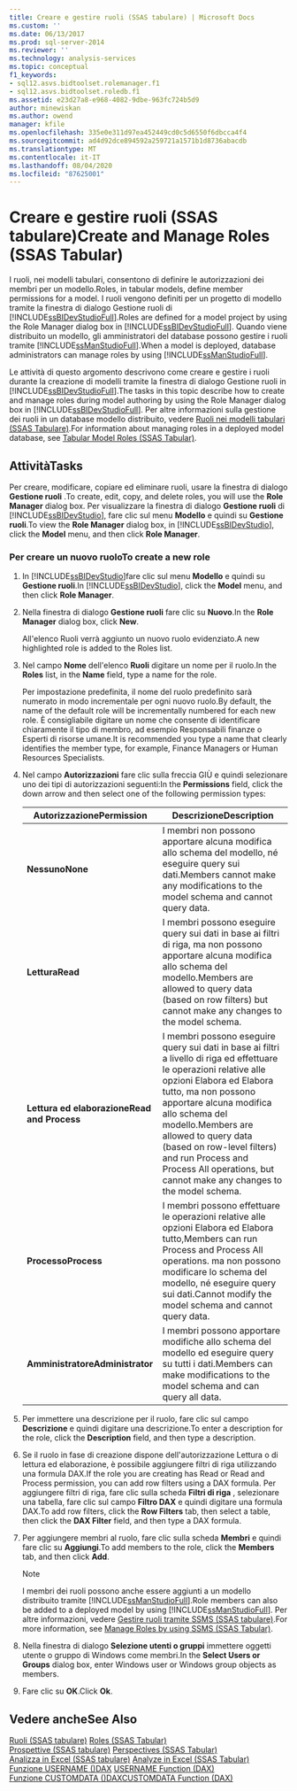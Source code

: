 ```yaml
---
title: Creare e gestire ruoli (SSAS tabulare) | Microsoft Docs
ms.custom: ''
ms.date: 06/13/2017
ms.prod: sql-server-2014
ms.reviewer: ''
ms.technology: analysis-services
ms.topic: conceptual
f1_keywords:
- sql12.asvs.bidtoolset.rolemanager.f1
- sql12.asvs.bidtoolset.roledb.f1
ms.assetid: e23d27a8-e968-4082-9dbe-963fc724b5d9
author: minewiskan
ms.author: owend
manager: kfile
ms.openlocfilehash: 335e0e311d97ea452449cd0c5d6550f6dbcca4f4
ms.sourcegitcommit: ad4d92dce894592a259721a1571b1d8736abacdb
ms.translationtype: MT
ms.contentlocale: it-IT
ms.lasthandoff: 08/04/2020
ms.locfileid: "87625001"
---
```

# <a name="create-and-manage-roles-ssas-tabular"></a><span data-ttu-id="5a22b-102">Creare e gestire ruoli (SSAS tabulare)</span><span class="sxs-lookup"><span data-stu-id="5a22b-102">Create and Manage Roles (SSAS Tabular)</span></span>
  <span data-ttu-id="5a22b-103">I ruoli, nei modelli tabulari, consentono di definire le autorizzazioni dei membri per un modello.</span><span class="sxs-lookup"><span data-stu-id="5a22b-103">Roles, in tabular models, define member permissions for a model.</span></span> <span data-ttu-id="5a22b-104">I ruoli vengono definiti per un progetto di modello tramite la finestra di dialogo Gestione ruoli di [!INCLUDE[ssBIDevStudioFull](../../includes/ssbidevstudiofull-md.md)].</span><span class="sxs-lookup"><span data-stu-id="5a22b-104">Roles are defined for a model project by using the Role Manager dialog box in [!INCLUDE[ssBIDevStudioFull](../../includes/ssbidevstudiofull-md.md)].</span></span> <span data-ttu-id="5a22b-105">Quando viene distribuito un modello, gli amministratori del database possono gestire i ruoli tramite [!INCLUDE[ssManStudioFull](../../includes/ssmanstudiofull-md.md)].</span><span class="sxs-lookup"><span data-stu-id="5a22b-105">When a model is deployed, database administrators can manage roles by using [!INCLUDE[ssManStudioFull](../../includes/ssmanstudiofull-md.md)].</span></span>  
  
 <span data-ttu-id="5a22b-106">Le attività di questo argomento descrivono come creare e gestire i ruoli durante la creazione di modelli tramite la finestra di dialogo Gestione ruoli in [!INCLUDE[ssBIDevStudioFull](../../includes/ssbidevstudiofull-md.md)].</span><span class="sxs-lookup"><span data-stu-id="5a22b-106">The tasks in this topic describe how to create and manage roles during model authoring by using the Role Manager dialog box in [!INCLUDE[ssBIDevStudioFull](../../includes/ssbidevstudiofull-md.md)].</span></span> <span data-ttu-id="5a22b-107">Per altre informazioni sulla gestione dei ruoli in un database modello distribuito, vedere [Ruoli nei modelli tabulari &#40;SSAS Tabulare&#41;](roles-ssas-tabular.md).</span><span class="sxs-lookup"><span data-stu-id="5a22b-107">For information about managing roles in a deployed model database, see [Tabular Model Roles &#40;SSAS Tabular&#41;](roles-ssas-tabular.md).</span></span>  
  
## <a name="tasks"></a><span data-ttu-id="5a22b-108">Attività</span><span class="sxs-lookup"><span data-stu-id="5a22b-108">Tasks</span></span>  
 <span data-ttu-id="5a22b-109">Per creare, modificare, copiare ed eliminare ruoli, usare la finestra di dialogo **Gestione ruoli** .</span><span class="sxs-lookup"><span data-stu-id="5a22b-109">To create, edit, copy, and delete roles, you will use the **Role Manager** dialog box.</span></span> <span data-ttu-id="5a22b-110">Per visualizzare la finestra di dialogo **Gestione ruoli** di [!INCLUDE[ssBIDevStudio](../../includes/ssbidevstudio-md.md)], fare clic sul menu **Modello** e quindi su **Gestione ruoli**.</span><span class="sxs-lookup"><span data-stu-id="5a22b-110">To view the **Role Manager** dialog box, in [!INCLUDE[ssBIDevStudio](../../includes/ssbidevstudio-md.md)], click the **Model** menu, and then click **Role Manager**.</span></span>  
  
###  <a name="to-create-a-new-role"></a><a name="bkmk_new_role"></a><span data-ttu-id="5a22b-111">Per creare un nuovo ruolo</span><span class="sxs-lookup"><span data-stu-id="5a22b-111">To create a new role</span></span>  
  
1.  <span data-ttu-id="5a22b-112">In [!INCLUDE[ssBIDevStudio](../../includes/ssbidevstudio-md.md)]fare clic sul menu **Modello** e quindi su **Gestione ruoli**.</span><span class="sxs-lookup"><span data-stu-id="5a22b-112">In [!INCLUDE[ssBIDevStudio](../../includes/ssbidevstudio-md.md)], click the **Model** menu, and then click **Role Manager**.</span></span>  
  
2.  <span data-ttu-id="5a22b-113">Nella finestra di dialogo **Gestione ruoli** fare clic su **Nuovo**.</span><span class="sxs-lookup"><span data-stu-id="5a22b-113">In the **Role Manager** dialog box, click **New**.</span></span>  
  
     <span data-ttu-id="5a22b-114">All'elenco Ruoli verrà aggiunto un nuovo ruolo evidenziato.</span><span class="sxs-lookup"><span data-stu-id="5a22b-114">A new highlighted role is added to the Roles list.</span></span>  
  
3.  <span data-ttu-id="5a22b-115">Nel campo **Nome** dell'elenco **Ruoli** digitare un nome per il ruolo.</span><span class="sxs-lookup"><span data-stu-id="5a22b-115">In the **Roles** list, in the **Name** field, type a name for the role.</span></span>  
  
     <span data-ttu-id="5a22b-116">Per impostazione predefinita, il nome del ruolo predefinito sarà numerato in modo incrementale per ogni nuovo ruolo.</span><span class="sxs-lookup"><span data-stu-id="5a22b-116">By default, the name of the default role will be incrementally numbered for each new role.</span></span> <span data-ttu-id="5a22b-117">È consigliabile digitare un nome che consente di identificare chiaramente il tipo di membro, ad esempio Responsabili finanze o Esperti di risorse umane.</span><span class="sxs-lookup"><span data-stu-id="5a22b-117">It is recommended you type a name that clearly identifies the member type, for example, Finance Managers or Human Resources Specialists.</span></span>  
  
4.  <span data-ttu-id="5a22b-118">Nel campo **Autorizzazioni** fare clic sulla freccia GIÙ e quindi selezionare uno dei tipi di autorizzazioni seguenti:</span><span class="sxs-lookup"><span data-stu-id="5a22b-118">In the **Permissions** field, click the down arrow and then select one of the following permission types:</span></span>  
  
    |<span data-ttu-id="5a22b-119">Autorizzazione</span><span class="sxs-lookup"><span data-stu-id="5a22b-119">Permission</span></span>|<span data-ttu-id="5a22b-120">Descrizione</span><span class="sxs-lookup"><span data-stu-id="5a22b-120">Description</span></span>|  
    |----------------|-----------------|  
    |<span data-ttu-id="5a22b-121">**Nessuno**</span><span class="sxs-lookup"><span data-stu-id="5a22b-121">**None**</span></span>|<span data-ttu-id="5a22b-122">I membri non possono apportare alcuna modifica allo schema del modello, né eseguire query sui dati.</span><span class="sxs-lookup"><span data-stu-id="5a22b-122">Members cannot make any modifications to the model schema and cannot query data.</span></span>|  
    |<span data-ttu-id="5a22b-123">**Lettura**</span><span class="sxs-lookup"><span data-stu-id="5a22b-123">**Read**</span></span>|<span data-ttu-id="5a22b-124">I membri possono eseguire query sui dati in base ai filtri di riga, ma non possono apportare alcuna modifica allo schema del modello.</span><span class="sxs-lookup"><span data-stu-id="5a22b-124">Members are allowed to query data (based on row filters) but cannot make any changes to the model schema.</span></span>|  
    |<span data-ttu-id="5a22b-125">**Lettura ed elaborazione**</span><span class="sxs-lookup"><span data-stu-id="5a22b-125">**Read and Process**</span></span>|<span data-ttu-id="5a22b-126">I membri possono eseguire query sui dati in base ai filtri a livello di riga ed effettuare le operazioni relative alle opzioni Elabora ed Elabora tutto, ma non possono apportare alcuna modifica allo schema del modello.</span><span class="sxs-lookup"><span data-stu-id="5a22b-126">Members are allowed to query data (based on row-level filters) and run Process and Process All operations, but cannot make any changes to the model schema.</span></span>|  
    |<span data-ttu-id="5a22b-127">**Processo**</span><span class="sxs-lookup"><span data-stu-id="5a22b-127">**Process**</span></span>|<span data-ttu-id="5a22b-128">I membri possono effettuare le operazioni relative alle opzioni Elabora ed Elabora tutto,</span><span class="sxs-lookup"><span data-stu-id="5a22b-128">Members can run Process and Process All operations.</span></span> <span data-ttu-id="5a22b-129">ma non possono modificare lo schema del modello, né eseguire query sui dati.</span><span class="sxs-lookup"><span data-stu-id="5a22b-129">Cannot modify the model schema and cannot query data.</span></span>|  
    |<span data-ttu-id="5a22b-130">**Amministratore**</span><span class="sxs-lookup"><span data-stu-id="5a22b-130">**Administrator**</span></span>|<span data-ttu-id="5a22b-131">I membri possono apportare modifiche allo schema del modello ed eseguire query su tutti i dati.</span><span class="sxs-lookup"><span data-stu-id="5a22b-131">Members can make modifications to the model schema and can query all data.</span></span>|  
  
5.  <span data-ttu-id="5a22b-132">Per immettere una descrizione per il ruolo, fare clic sul campo **Descrizione** e quindi digitare una descrizione.</span><span class="sxs-lookup"><span data-stu-id="5a22b-132">To enter a description for the role, click the **Description** field, and then type a description.</span></span>  
  
6.  <span data-ttu-id="5a22b-133">Se il ruolo in fase di creazione dispone dell'autorizzazione Lettura o di lettura ed elaborazione, è possibile aggiungere filtri di riga utilizzando una formula DAX.</span><span class="sxs-lookup"><span data-stu-id="5a22b-133">If the role you are creating has Read or Read and Process permission, you can add row filters using a DAX formula.</span></span> <span data-ttu-id="5a22b-134">Per aggiungere filtri di riga, fare clic sulla scheda **Filtri di riga** , selezionare una tabella, fare clic sul campo **Filtro DAX** e quindi digitare una formula DAX.</span><span class="sxs-lookup"><span data-stu-id="5a22b-134">To add row filters, click the **Row Filters** tab, then select a table, then click the **DAX Filter** field, and then type a DAX formula.</span></span>  
  
7.  <span data-ttu-id="5a22b-135">Per aggiungere membri al ruolo, fare clic sulla scheda **Membri** e quindi fare clic su **Aggiungi**.</span><span class="sxs-lookup"><span data-stu-id="5a22b-135">To add members to the role, click the **Members** tab, and then click **Add**.</span></span>  
  
    > [!NOTE]  
    >  <span data-ttu-id="5a22b-136">I membri dei ruoli possono anche essere aggiunti a un modello distribuito tramite [!INCLUDE[ssManStudioFull](../../includes/ssmanstudiofull-md.md)].</span><span class="sxs-lookup"><span data-stu-id="5a22b-136">Role members can also be added to a deployed model by using [!INCLUDE[ssManStudioFull](../../includes/ssmanstudiofull-md.md)].</span></span> <span data-ttu-id="5a22b-137">Per altre informazioni, vedere [Gestire ruoli tramite SSMS &#40;SSAS tabulare&#41;](manage-roles-by-using-ssms-ssas-tabular.md).</span><span class="sxs-lookup"><span data-stu-id="5a22b-137">For more information, see [Manage Roles by using SSMS &#40;SSAS Tabular&#41;](manage-roles-by-using-ssms-ssas-tabular.md).</span></span>  
  
8.  <span data-ttu-id="5a22b-138">Nella finestra di dialogo **Selezione utenti o gruppi** immettere oggetti utente o gruppo di Windows come membri.</span><span class="sxs-lookup"><span data-stu-id="5a22b-138">In the **Select Users or Groups** dialog box, enter Windows user or Windows group objects as members.</span></span>  
  
9. <span data-ttu-id="5a22b-139">Fare clic su **OK**.</span><span class="sxs-lookup"><span data-stu-id="5a22b-139">Click **Ok**.</span></span>  
  
## <a name="see-also"></a><span data-ttu-id="5a22b-140">Vedere anche</span><span class="sxs-lookup"><span data-stu-id="5a22b-140">See Also</span></span>  
 <span data-ttu-id="5a22b-141">[Ruoli &#40;SSAS tabulare&#41;](roles-ssas-tabular.md) </span><span class="sxs-lookup"><span data-stu-id="5a22b-141">[Roles &#40;SSAS Tabular&#41;](roles-ssas-tabular.md) </span></span>  
 <span data-ttu-id="5a22b-142">[Prospettive &#40;SSAS tabulare&#41;](perspectives-ssas-tabular.md) </span><span class="sxs-lookup"><span data-stu-id="5a22b-142">[Perspectives &#40;SSAS Tabular&#41;](perspectives-ssas-tabular.md) </span></span>  
 <span data-ttu-id="5a22b-143">[Analizza in Excel &#40;SSAS tabulare&#41;](analyze-in-excel-ssas-tabular.md) </span><span class="sxs-lookup"><span data-stu-id="5a22b-143">[Analyze in Excel &#40;SSAS Tabular&#41;](analyze-in-excel-ssas-tabular.md) </span></span>  
 <span data-ttu-id="5a22b-144">[Funzione USERNAME &#40;&#41;DAX](/dax/username-function-dax) </span><span class="sxs-lookup"><span data-stu-id="5a22b-144">[USERNAME Function &#40;DAX&#41;](/dax/username-function-dax) </span></span>  
 [<span data-ttu-id="5a22b-145">Funzione CUSTOMDATA &#40;&#41;DAX</span><span class="sxs-lookup"><span data-stu-id="5a22b-145">CUSTOMDATA Function &#40;DAX&#41;</span></span>](/dax/customdata-function-dax)  
  
  
